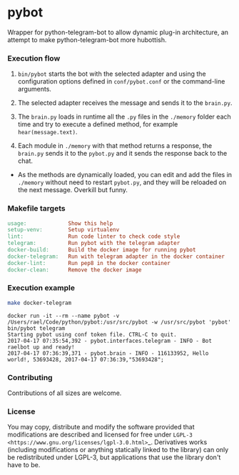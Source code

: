 # pybot

Wrapper for python-telegram-bot to allow dynamic plug-in architecture, an attempt to make python-telegram-bot more hubottish.

### Execution flow

1. `bin/pybot` starts the bot with the selected adapter and using the configuration options defined in `conf/pybot.conf` or the command-line arguments.

1. The selected adapter receives the message and sends it to the `brain.py`.

1. The `brain.py` loads in runtime all the `.py` files in the `./memory` folder each time and try to execute a defined method, for example `hear(message.text)`.

1. Each module in `./memory` with that method returns a response, the `brain.py` sends it to the `pybot.py` and it sends the response back to the chat.

* As the methods are dynamically loaded, you can edit and add the files in `./memory` without need to restart `pybot.py`, and they will be reloaded on the next message. Overkill but funny.

### Makefile targets

```Makefile
usage:             Show this help
setup-venv:        Setup virtualenv
lint:              Run code linter to check code style
telegram:          Run pybot with the telegram adapter
docker-build:      Build the docker image for running pybot
docker-telegram:   Run with telegram adapter in the docker container
docker-lint:       Run pep8 in the docker container
docker-clean:      Remove the docker image
```

### Execution example

````bash
make docker-telegram
````

```
docker run -it --rm --name pybot -v /Users/rael/Code/python/pybot:/usr/src/pybot -w /usr/src/pybot 'pybot' bin/pybot telegram
Starting pybot using conf token file. CTRL-C to quit.
2017-04-17 07:35:54,392 - pybot.interfaces.telegram - INFO - Bot raelbot up and ready!
2017-04-17 07:36:39,371 - pybot.brain - INFO - 116133952, Hello world!, 53693428, 2017-04-17 07:36:39,"53693428";
```

### Contributing

Contributions of all sizes are welcome. 

### License

You may copy, distribute and modify the software provided that modifications are described and licensed for free under `LGPL-3 <https://www.gnu.org/licenses/lgpl-3.0.html>`_. Derivatives works (including modifications or anything statically linked to the library) can only be redistributed under LGPL-3, but applications that use the library don't have to be.
